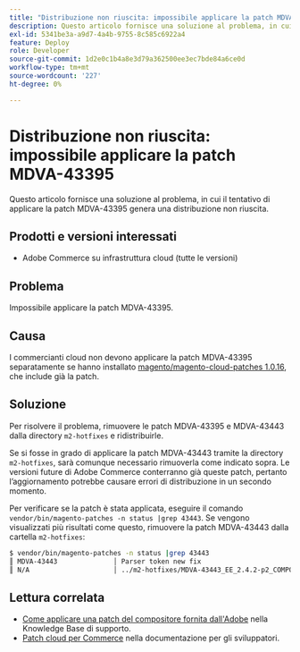 ```yaml
---
title: "Distribuzione non riuscita: impossibile applicare la patch MDVA-43395"
description: Questo articolo fornisce una soluzione al problema, in cui il tentativo di applicare la patch MDVA-43395 genera una distribuzione non riuscita.
exl-id: 5341be3a-a9d7-4a4b-9755-8c585c6922a4
feature: Deploy
role: Developer
source-git-commit: 1d2e0c1b4a8e3d79a362500ee3ec7bde84a6ce0d
workflow-type: tm+mt
source-wordcount: '227'
ht-degree: 0%

---
```


# Distribuzione non riuscita: impossibile applicare la patch MDVA-43395

Questo articolo fornisce una soluzione al problema, in cui il tentativo di applicare la patch MDVA-43395 genera una distribuzione non riuscita.

## Prodotti e versioni interessati

* Adobe Commerce su infrastruttura cloud (tutte le versioni)

## Problema

Impossibile applicare la patch MDVA-43395.

## Causa

I commercianti cloud non devono applicare la patch MDVA-43395 separatamente se hanno installato [magento/magento-cloud-patches 1.0.16](https://devdocs.magento.com/cloud/release-notes/mcp-release-notes.html#v1016), che include già la patch.

## Soluzione

Per risolvere il problema, rimuovere le patch MDVA-43395 e MDVA-43443 dalla directory `m2-hotfixes` e ridistribuirle.

Se si fosse in grado di applicare la patch MDVA-43443 tramite la directory `m2-hotfixes`, sarà comunque necessario rimuoverla come indicato sopra. Le versioni future di Adobe Commerce conterranno già queste patch, pertanto l’aggiornamento potrebbe causare errori di distribuzione in un secondo momento.

Per verificare se la patch è stata applicata, eseguire il comando `vendor/bin/magento-patches -n status |grep 43443`.
Se vengono visualizzati più risultati come questo, rimuovere la patch MDVA-43443 dalla cartella `m2-hotfixes`:

```bash
$ vendor/bin/magento-patches -n status |grep 43443
║ MDVA-43443              │ Parser token new fix                                         │ Other           │ Adobe Commerce Support │ Applied     │ Patch type: Required                                     ║
║ N/A                     │ ../m2-hotfixes/MDVA-43443_EE_2.4.2-p2_COMPOSER_v1.patch      │ Other           │ Local                  │ Applied     │ Patch type: Custom                                       ║
```

## Lettura correlata

* [Come applicare una patch del compositore fornita dall&#39;Adobe](/help/how-to/general/how-to-apply-a-composer-patch-provided-by-magento.md) nella Knowledge Base di supporto.
* [Patch cloud per Commerce](https://devdocs.magento.com/cloud/release-notes/mcp-release-notes.html#v1016) nella documentazione per gli sviluppatori.
